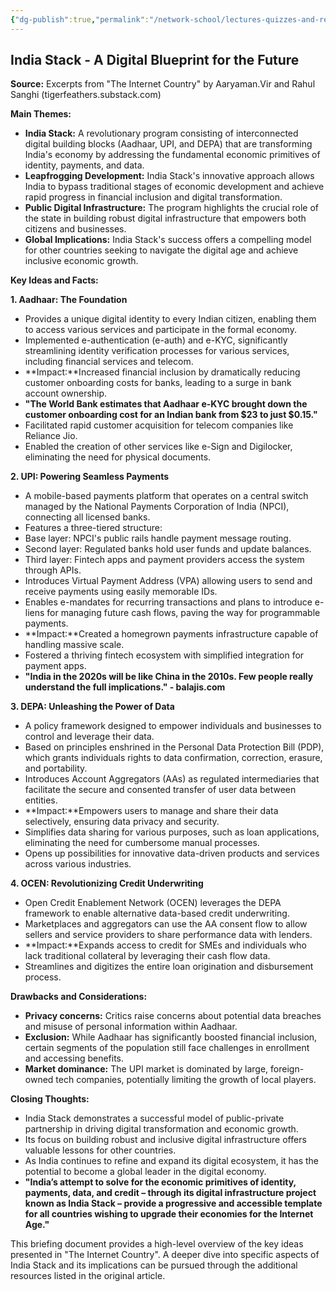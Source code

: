 ```yaml
---
{"dg-publish":true,"permalink":"/network-school/lectures-quizzes-and-references/briefs-timelines-and-study-guides/indian-history/indian-history-the-internet-country-brief/"}
---
```



## India Stack - A Digital Blueprint for the Future

**Source:** Excerpts from "The Internet Country" by Aaryaman.Vir and Rahul Sanghi (tigerfeathers.substack.com)

**Main Themes:**

- **India Stack:** A revolutionary program consisting of interconnected digital building blocks (Aadhaar, UPI, and DEPA) that are transforming India's economy by addressing the fundamental economic primitives of identity, payments, and data.
- **Leapfrogging Development:** India Stack's innovative approach allows India to bypass traditional stages of economic development and achieve rapid progress in financial inclusion and digital transformation.
- **Public Digital Infrastructure:** The program highlights the crucial role of the state in building robust digital infrastructure that empowers both citizens and businesses.
- **Global Implications:** India Stack's success offers a compelling model for other countries seeking to navigate the digital age and achieve inclusive economic growth.

**Key Ideas and Facts:**

**1. Aadhaar: The Foundation**

- Provides a unique digital identity to every Indian citizen, enabling them to access various services and participate in the formal economy.
- Implemented e-authentication (e-auth) and e-KYC, significantly streamlining identity verification processes for various services, including financial services and telecom.
- **Impact:**Increased financial inclusion by dramatically reducing customer onboarding costs for banks, leading to a surge in bank account ownership.
- **"The World Bank estimates that Aadhaar e-KYC brought down the customer onboarding cost for an Indian bank from $23 to just $0.15."**
- Facilitated rapid customer acquisition for telecom companies like Reliance Jio.
- Enabled the creation of other services like e-Sign and Digilocker, eliminating the need for physical documents.

**2. UPI: Powering Seamless Payments**

- A mobile-based payments platform that operates on a central switch managed by the National Payments Corporation of India (NPCI), connecting all licensed banks.
- Features a three-tiered structure:
- Base layer: NPCI's public rails handle payment message routing.
- Second layer: Regulated banks hold user funds and update balances.
- Third layer: Fintech apps and payment providers access the system through APIs.
- Introduces Virtual Payment Address (VPA) allowing users to send and receive payments using easily memorable IDs.
- Enables e-mandates for recurring transactions and plans to introduce e-liens for managing future cash flows, paving the way for programmable payments.
- **Impact:**Created a homegrown payments infrastructure capable of handling massive scale.
- Fostered a thriving fintech ecosystem with simplified integration for payment apps.
- **"India in the 2020s will be like China in the 2010s. Few people really understand the full implications." - balajis.com**

**3. DEPA: Unleashing the Power of Data**

- A policy framework designed to empower individuals and businesses to control and leverage their data.
- Based on principles enshrined in the Personal Data Protection Bill (PDP), which grants individuals rights to data confirmation, correction, erasure, and portability.
- Introduces Account Aggregators (AAs) as regulated intermediaries that facilitate the secure and consented transfer of user data between entities.
- **Impact:**Empowers users to manage and share their data selectively, ensuring data privacy and security.
- Simplifies data sharing for various purposes, such as loan applications, eliminating the need for cumbersome manual processes.
- Opens up possibilities for innovative data-driven products and services across various industries.

**4. OCEN: Revolutionizing Credit Underwriting**

- Open Credit Enablement Network (OCEN) leverages the DEPA framework to enable alternative data-based credit underwriting.
- Marketplaces and aggregators can use the AA consent flow to allow sellers and service providers to share performance data with lenders.
- **Impact:**Expands access to credit for SMEs and individuals who lack traditional collateral by leveraging their cash flow data.
- Streamlines and digitizes the entire loan origination and disbursement process.

**Drawbacks and Considerations:**

- **Privacy concerns:** Critics raise concerns about potential data breaches and misuse of personal information within Aadhaar.
- **Exclusion:** While Aadhaar has significantly boosted financial inclusion, certain segments of the population still face challenges in enrollment and accessing benefits.
- **Market dominance:** The UPI market is dominated by large, foreign-owned tech companies, potentially limiting the growth of local players.

**Closing Thoughts:**

- India Stack demonstrates a successful model of public-private partnership in driving digital transformation and economic growth.
- Its focus on building robust and inclusive digital infrastructure offers valuable lessons for other countries.
- As India continues to refine and expand its digital ecosystem, it has the potential to become a global leader in the digital economy.
- **"India’s attempt to solve for the economic primitives of identity, payments, data, and credit – through its digital infrastructure project known as India Stack – provide a progressive and accessible template for all countries wishing to upgrade their economies for the Internet Age."**

This briefing document provides a high-level overview of the key ideas presented in "The Internet Country". A deeper dive into specific aspects of India Stack and its implications can be pursued through the additional resources listed in the original article.